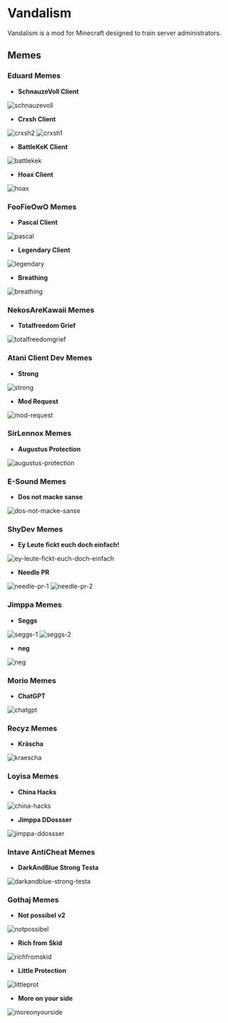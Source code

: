 # Vandalism

Vandalism is a mod for Minecraft designed to train server administrators.

## Memes

### Eduard Memes

- **SchnauzeVoll Client**

![schnauzevoll](.github/memes/ed0cinu/schnauzevoll.png)

- **Crxsh Client**

![crxsh2](.github/memes/ed0cinu/crxsh_logo.png)
![crxsh1](.github/memes/ed0cinu/crxsh_gamecrashed.png)

- **BattleKeK Client**

![battlekek](.github/memes/ed0cinu/battlekek.png)

- **Hoax Client**

![hoax](.github/memes/ed0cinu/hoax.png)

### FooFieOwO Memes

- **Pascal Client**

![pascal](.github/memes/foofieowo/pascal.png)

- **Legendary Client**

![legendary](.github/memes/foofieowo/legendary.png)

- **Breathing**

![breathing](.github/memes/foofieowo/breathing.png)

### NekosAreKawaii Memes

- **Totalfreedom Grief**

![totalfreedomgrief](.github/memes/nekosarekawaii/totalfreedomgrief.png)

### Atani Client Dev Memes

- **Strong**

![strong](.github/memes/atani-dev/strong.png)

- **Mod Request**

![mod-request](.github/memes/atani-dev/mod-request.png)

### SirLennox Memes

- **Augustus Protection**

![augustus-protection](.github/memes/sirlennox/augustus-protection.png)

### E-Sound Memes

- **Dos not macke sanse**

![dos-not-macke-sanse](.github/memes/e-sound/dos_not_macke_sanse.png)

### ShyDev Memes

- **Ey Leute fickt euch doch einfach!**

![ey-leute-fickt-euch-doch-einfach](.github/memes/shydev/ey-leute-fickt-euch-doch-einfach.png)

- **Needle PR**

![needle-pr-1](.github/memes/shydev/needle-pr-1.png)
![needle-pr-2](.github/memes/shydev/needle-pr-2.png)

### Jimppa Memes

- **Seggs**

![seggs-1](.github/memes/jimppa/seggs-1.png)
![seggs-2](.github/memes/jimppa/seggs-2.png)

- **neg**

![neg](.github/memes/jimppa/neg.png)

### Morio Memes

- **ChatGPT**

![chatgpt](.github/memes/morio/chatgpt.png)

### Recyz Memes

- **Kräscha**

![kraescha](.github/memes/recyz/kraescha.png)

### Loyisa Memes

- **China Hacks**

![china-hacks](.github/memes/loyisa/china-hacks.png)

- **Jimppa DDossser**

![jimppa-ddossser](.github/memes/loyisa/jimppa-ddossser.png)

### Intave AntiCheat Memes

- **DarkAndBlue Strong Testa**

![darkandblue-strong-testa](.github/memes/intave/darkandblue-strong-testa.png)

### Gothaj Memes

- **Not possibel v2**

![notpossibel](.github/memes/gothaj/NotPossibel.png)

- **Rich from Skid**

![richfromskid](.github/memes/gothaj/RichFromSkid.png)

- **Little Protection**

![littleprot](.github/memes/gothaj/LittleProtection.png)

- **More on your side**

![moreonyourside](.github/memes/gothaj/IamMoreOnYourSide.png)
